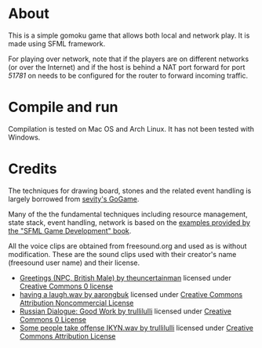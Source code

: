 # About

This is a simple gomoku game that allows both local and network play.
It is made using SFML framework.

For playing over network, note that if the players are on different networks (or over the Internet) and if the host is behind a NAT port forward for port _51781_ on needs to be configured for the router to forward incoming traffic.

# Compile and run

Compilation is tested on Mac OS and Arch Linux. It has not been tested with Windows.

# Credits

The techniques for drawing board, stones and the related event handling is largely borrowed from [sevity's GoGame](https://github.com/sevity/GoGame).

Many of the the fundamental techniques including resource management, state stack, event handling, network is based on the [examples provided by the "SFML Game Development" book](https://github.com/SFML/SFML-Game-Development-Book).

All the voice clips are obtained from freesound.org and used as is without modification. These are the sound clips used with their creator's name (freesound user name) and their license.
- [Greetings (NPC, British Male) by theuncertainman](https://freesound.org/people/theuncertainman/sounds/429038/) licensed under [Creative Commons 0 license](https://creativecommons.org/publicdomain/zero/1.0/)
- [having a laugh.wav by aarongbuk](https://freesound.org/people/aarongbuk/sounds/106972/) licensed under [Creative Commons Attribution Noncommercial License](https://creativecommons.org/licenses/by-nc/3.0/) 
- [ Russian Dialogue: Good Work by trullilulli](https://freesound.org/people/trullilulli/sounds/422643/) licensed under [Creative Commons 0 License](https://creativecommons.org/publicdomain/zero/1.0/)
- [Some people take offense IKYN.wav by trullilulli](https://freesound.org/people/trullilulli/sounds/422643/) licensed under [Creative Commons Attribution License](https://creativecommons.org/licenses/by/3.0/)
